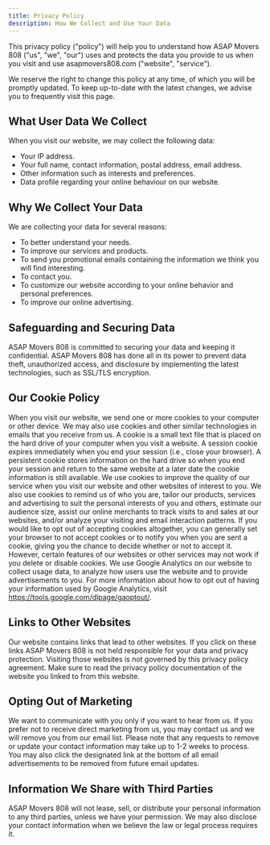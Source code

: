 ```yaml
---
title: Privacy Policy
description: How We Collect and Use Your Data
---
```

This privacy policy ("policy") will help you to understand how ASAP Movers 808 ("us", "we", "our") uses and protects the data you provide to us when you visit and use asapmovers808.com ("website", "service").

We reserve the right to change this policy at any time, of which you will be promptly updated. To keep up-to-date with the latest changes, we advise you to frequently visit this page.

## What User Data We Collect
When you visit our website, we may collect the following data:
- Your IP address.
- Your full name, contact information, postal address, email address.
- Other information such as interests and preferences.
- Data profile regarding your online behaviour on our website.

## Why We Collect Your Data
We are collecting your data for several reasons:
- To better understand your needs.
- To improve our services and products.
- To send you promotional emails containing the information we think you will find interesting.
- To contact you.
- To customize our website according to your online behavior and personal preferences.
- To improve our online advertising.

## Safeguarding and Securing Data

ASAP Movers 808 is committed to securing your data and keeping it confidential.  ASAP Movers 808 has done all in its power to prevent data theft, unauthorized access, and disclosure by implementing the latest technologies, such as SSL/TLS encryption.

## Our Cookie Policy
When you visit our website, we send one or more cookies to your computer or other device. We may also use cookies and other similar technologies in emails that you receive from us. A cookie is a small text file that is placed on the hard drive of your computer when you visit a website. A session cookie expires immediately when you end your session (i.e., close your browser). A persistent cookie stores information on the hard drive so when you end your session and return to the same website at a later date the cookie information is still available. We use cookies to improve the quality of our service when you visit our website and other websites of interest to you. We also use cookies to remind us of who you are, tailor our products, services and advertising to suit the personal interests of you and others, estimate our audience size, assist our online merchants to track visits to and sales at our websites, and/or analyze your visiting and email interaction patterns.
If you would like to opt out of accepting cookies altogether, you can generally set your browser to not accept cookies or to notify you when you are sent a cookie, giving you the chance to decide whether or not to accept it. However, certain features of our websites or other services may not work if you delete or disable cookies.
We use Google Analytics on our website to collect usage data, to analyze how users use the website and to provide advertisements to you. For more information about how to opt out of having your information used by Google Analytics, visit https://tools.google.com/dlpage/gaoptout/.

## Links to Other Websites
Our website contains links that lead to other websites.  If you click on these links ASAP Movers 808 is not held responsible for your data and privacy protection. Visiting those websites is not governed by this privacy policy agreement. Make sure to read the privacy policy documentation of the website you linked to from this website.

## Opting Out of Marketing
We want to communicate with you only if you want to hear from us.  If you prefer not to receive direct marketing from us, you may contact us and we will remove you from our email list. Please note that any requests to remove or update your contact information may take up to 1-2 weeks to process. You may also click the designated link at the bottom of all email advertisements to be removed from future email updates.

## Information We Share with Third Parties
ASAP Movers 808 will not lease, sell, or distribute your personal information to any third parties, unless we have your permission. We may also disclose your contact information when we believe the law or legal process requires it.
